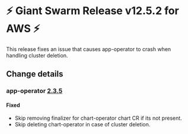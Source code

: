 # :zap: Giant Swarm Release v12.5.2 for AWS :zap:

This release fixes an issue that causes app-operator to crash when handling cluster deletion.

## Change details



### app-operator [2.3.5](https://github.com/giantswarm/app-operator/releases/tag/v2.3.5)

#### Fixed
- Skip removing finalizer for chart-operator chart CR if its not present.
- Skip deleting chart-operator in case of cluster deletion.
